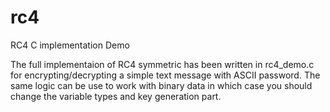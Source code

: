 # rc4
RC4 C implementation Demo

The full implementaion of RC4 symmetric has been written in rc4_demo.c for
encrypting/decrypting a simple text message with ASCII password.  The same logic
can be use to work with binary data in which case you should change the variable
types and key generation part.
